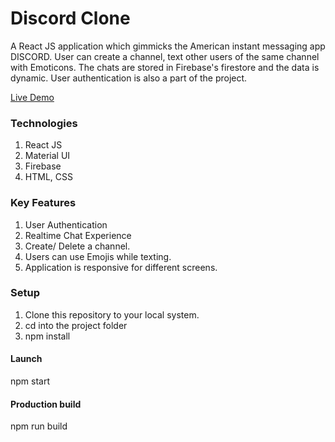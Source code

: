 # Discord Clone

A React JS application which gimmicks the American instant messaging app DISCORD. User can
create a channel, text other users of the same channel with Emoticons. The chats are stored in Firebase's firestore and the data is dynamic. User authentication is also a part of the project.

[Live Demo](https://vijaysdiscord.web.app/)

### Technologies

1. React JS
2. Material UI
3. Firebase
4. HTML, CSS

### Key Features

1. User Authentication
2. Realtime Chat Experience
3. Create/ Delete a channel.
4. Users can use Emojis while texting.
5. Application is responsive for different screens.

### Setup

1. Clone this repository to your local system.
2. cd into the project folder
3. npm install

#### Launch

npm start

#### Production build

npm run build
